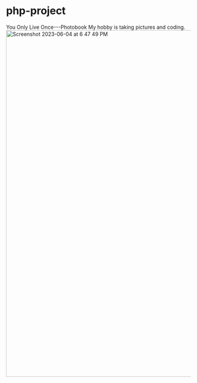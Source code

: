 # php-project
You Only Live Once---Photobook
My hobby is taking pictures and coding.
<img width="944" alt="Screenshot 2023-06-04 at 6 47 49 PM" src="https://github.com/wwlinne/php-project/assets/87803550/a6f37bc7-93aa-459b-8626-877b55432d9a">
